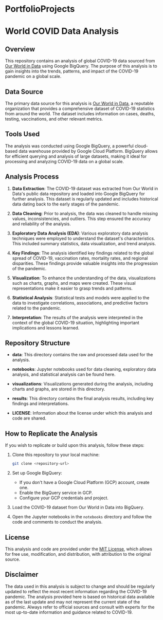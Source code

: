 # PortfolioProjects

# World COVID Data Analysis

## Overview

This repository contains an analysis of global COVID-19 data sourced from [Our World in Data](https://ourworldindata.org) using Google BigQuery. 
The purpose of this analysis is to gain insights into the trends, patterns, and impact of the COVID-19 pandemic on a global scale.

## Data Source

The primary data source for this analysis is [Our World in Data](https://ourworldindata.org), a reputable organization that provides a comprehensive dataset 
of COVID-19 statistics from around the world. The dataset includes information on cases, deaths, testing, vaccinations, and other relevant metrics.

## Tools Used

The analysis was conducted using Google BigQuery, a powerful cloud-based data warehouse provided by Google Cloud Platform. BigQuery allows for efficient querying 
and analysis of large datasets, making it ideal for processing and analyzing COVID-19 data on a global scale.

## Analysis Process

1. **Data Extraction**: The COVID-19 dataset was extracted from Our World in Data's public data repository and loaded into Google BigQuery for further analysis.
   This dataset is regularly updated and includes historical data dating back to the early stages of the pandemic.

3. **Data Cleaning**: Prior to analysis, the data was cleaned to handle missing values, inconsistencies, and outliers. This step ensured the accuracy and reliability
   of the analysis.

5. **Exploratory Data Analysis (EDA)**: Various exploratory data analysis techniques were employed to understand the dataset's characteristics. This included summary
   statistics, data visualization, and trend analysis.

7. **Key Findings**: The analysis identified key findings related to the global spread of COVID-19, vaccination rates, mortality rates, and regional disparities.
   These findings provide valuable insights into the progression of the pandemic.

9. **Visualization**: To enhance the understanding of the data, visualizations such as charts, graphs, and maps were created. These visual representations make it
    easier to grasp trends and patterns.

11. **Statistical Analysis**: Statistical tests and models were applied to the data to investigate correlations, associations, and predictive factors related to the pandemic.

12. **Interpretation**: The results of the analysis were interpreted in the context of the global COVID-19 situation, highlighting important implications and lessons learned.

## Repository Structure

- **data**: This directory contains the raw and processed data used for the analysis.

- **notebooks**: Jupyter notebooks used for data cleaning, exploratory data analysis, and statistical analysis can be found here.

- **visualizations**: Visualizations generated during the analysis, including charts and graphs, are stored in this directory.

- **results**: This directory contains the final analysis results, including key findings and interpretations.

- **LICENSE**: Information about the license under which this analysis and code are shared.

## How to Replicate the Analysis

If you wish to replicate or build upon this analysis, follow these steps:

1. Clone this repository to your local machine:

   ```bash
   git clone <repository-url>  
   ```

2. Set up Google BigQuery:
   - If you don't have a Google Cloud Platform (GCP) account, create one.
   - Enable the BigQuery service in GCP.
   - Configure your GCP credentials and project.

3. Load the COVID-19 dataset from Our World in Data into BigQuery.

4. Open the Jupyter notebooks in the `notebooks` directory and follow the code and comments to conduct the analysis.

## License

This analysis and code are provided under the [MIT License](LICENSE), which allows for free use, modification, and distribution, with attribution to the original source.

## Disclaimer

The data used in this analysis is subject to change and should be regularly updated to reflect the most recent information regarding the COVID-19 pandemic. 
The analysis provided here is based on historical data available as of the last update and may not represent the current state of the pandemic. 
Always refer to official sources and consult with experts for the most up-to-date information and guidance related to COVID-19.
